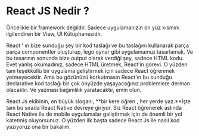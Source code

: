 # React JS Nedir ?

Öncelikle bir framework değildir. Sadece uygulamanızın ön yüz kısmını ilgilendiren bir View, UI Kütüphanesidir.

React ' ın bize sunduğu şey bir kod taslağı ve bu taslağını kullanarak parça parça componentler oluşturup, lego oynar gibi uygulamamızı tasarlamak. Ve bu tasarının sonunda bize output olarak verdiği şey, sadece HTML kodu. Evet yanlış okumadınız, sadece HTML üretmek, React'in görevi. O yüzden tam teşekküllü bir uygulama geliştirmek için sadece React öğrenmek yetmeyecektir. Ama bu gözünüzü korkutmasın React'ın bu sunduğu declarative kod taslağı bir çok önyüzde yaşayacağınız problemlere derman olacaktır. Ve yazması bağımlılık yaratacaktır, emin olun.

React Js ekibinin, en büyük sloganı, **bir kere öğren , her yerde yaz.**İşte tam bu sırada React Native devreye giriyor. Siz React öğrenerek aslında React Native ile de mobile uygulamalar geliştirmek için de önemli bir yol katetmiş oluyorsunuz. O yüzden ilk başta sadece React Js ile nasıl kod yazıyoruz ona bir bakalım.

